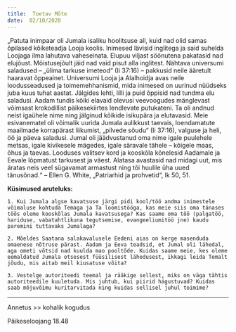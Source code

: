 ```yaml
---
title:  Toetav Mõte  
date:  02/10/2020  
---
```


„Patuta inimpaar oli Jumala isaliku hoolitsuse all, kuid nad olid samas õpilased kõiketeadja Looja koolis. Inimesed lävisid inglitega ja said suhelda Loojaga ilma lahutava vaheseinata. Elupuu viljast söönutena pakatasid nad elujõust. Mõistusejõult jäid nad vaid pisut alla inglitest. Nähtava universumi saladused – „ülima tarkuse imeteod“ (Ii 37:16) – pakkusid neile ääretult haaravat õppeainet. Universumi Looja ja Alalhoidja avas neile loodusseadused ja toimemehhanismid, mida inimesed on uurinud nüüdseks juba kuus tuhat aastat. Jälgides lehti, lilli ja puid õppisid nad tundma elu saladusi. Aadam tundis kõiki elavaid olevusi veevoogudes mänglevast võimsast krokodillist päikesekiirtes lendlevate putukateni. Ta oli andnud neist igaühele nime ning jälginud kõikide isikupära ja elutavasid. Meie esivanematel oli võimalik uurida Jumala aulikkust taevais, loendamatute maailmade korrapärast liikumist, „pilvede sõudu“ (Ii 37:16), valguse ja heli, öö ja päeva saladusi. Jumal oli jäädvustanud oma nime igale puulehele metsas, igale kivikesele mägedes, igale säravale tähele – kõigele maas, õhus ja taevas. Looduses valitsev kord ja kooskõla kõnelesid Aadamale ja Eevale lõpmatust tarkusest ja väest. Alatasa avastasid nad midagi uut, mis äratas neis veel sügavamat armastust ning tõi huulile üha uued tänusõnad.“ – Ellen G. White, „Patriarhid ja prohvetid“, lk 50, 51.

**Küsimused aruteluks:**

`1. Kui Jumala algse kavatsuse järgi pidi kool/töö andma inimestele võimaluse kohtuda Temaga ja Ta loomistööga, kas meie siis oma tänases töös oleme kooskõlas Jumala kavatsusega? Kas saame oma töö (palgatöö, hariduse, vabatahtlikuna tegutsemise, evangeeliumitöö jne) kaudu paremini tuttavaks Jumalaga?`

`2. Mõeldes Saatana salakavalusele Eedeni aias on kerge masenduda omaenese nõtruse pärast. Aadam ja Eeva teadsid, et Jumal oli lähedal, aga ometi võtsid nad kuulda mao pooltõde. Kuidas saame meie, kes oleme eemaldatud Jumala otsesest füüsilisest lähedusest, ikkagi leida Temalt jõudu, mis aitab meil kiusatuse võita?`

`3. Vestelge autoriteedi teemal ja rääkige sellest, miks on väga tähtis autoriteedile kuuletuda. Mis juhtub, kui piirid hägustuvad? Kuidas saab mõjuvõimu kuritarvitada ning kuidas sellisel juhul toimime?`

---
  
Annetus >> kohalik kogudus  
  
Päikeseloojang 18.48